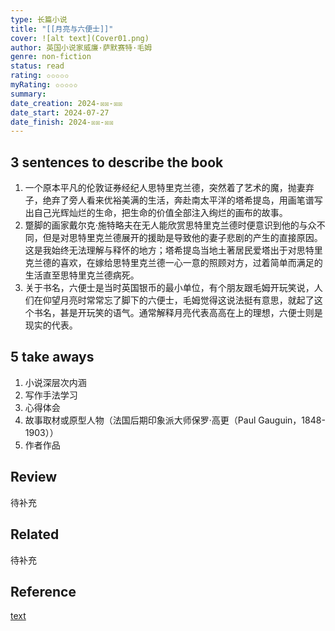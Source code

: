 ```yaml
---
type: 长篇小说
title: "[[月亮与六便士]]"
cover: ![alt text](Cover01.png)
author: 英国小说家威廉·萨默赛特·毛姆
genre: non-fiction
status: read
rating: ✩✩✩✩✩	
myRating: ✩✩✩✩✩	
summary: 
date_creation: 2024-☒☒-☒☒
date_start: 2024-07-27
date_finish: 2024-☒☒-☒☒
---
```

## 3 sentences to describe the book
1. 一个原本平凡的伦敦证券经纪人思特里克兰德，突然着了艺术的魔，抛妻弃子，绝弃了旁人看来优裕美满的生活，奔赴南太平洋的塔希提岛，用画笔谱写出自己光辉灿烂的生命，把生命的价值全部注入绚烂的画布的故事。
2. 蹩脚的画家戴尔克·施特略夫在无人能欣赏思特里克兰德时便意识到他的与众不同，但是对思特里克兰德展开的援助是导致他的妻子悲剧的产生的直接原因。这是我始终无法理解与释怀的地方；塔希提岛当地土著居民爱塔出于对思特里克兰德的喜欢，在嫁给思特里克兰德一心一意的照顾对方，过着简单而满足的生活直至思特里克兰德病死。 
3. 关于书名，六便士是当时英国银币的最小单位，有个朋友跟毛姆开玩笑说，人们在仰望月亮时常常忘了脚下的六便士，毛姆觉得这说法挺有意思，就起了这个书名，甚是开玩笑的语气。通常解释月亮代表高高在上的理想，六便士则是现实的代表。

## 5 take aways
1. 小说深层次内涵
2. 写作手法学习
3. 心得体会
4. 故事取材或原型人物（法国后期印象派大师保罗·高更（Paul Gauguin，1848-1903））
5. 作者作品

## Review
待补充


## Related
待补充


## Reference
[text](https://baike.baidu.com/item/%E6%9C%88%E4%BA%AE%E5%92%8C%E5%85%AD%E4%BE%BF%E5%A3%AB/9521816)